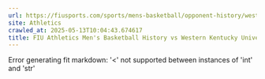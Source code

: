 ```yaml
---
url: https://fiusports.com/sports/mens-basketball/opponent-history/western-kentucky-university/420
site: Athletics
crawled_at: 2025-05-13T10:04:43.674617
title: FIU Athletics Men's Basketball History vs Western Kentucky University
---
```


Error generating fit markdown: '<' not supported between instances of 'int' and 'str'